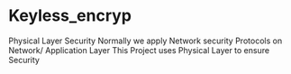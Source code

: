 # Keyless_encryp
Physical Layer Security
Normally we apply Network security Protocols on Network/ Application Layer
This Project uses Physical Layer to ensure Security
